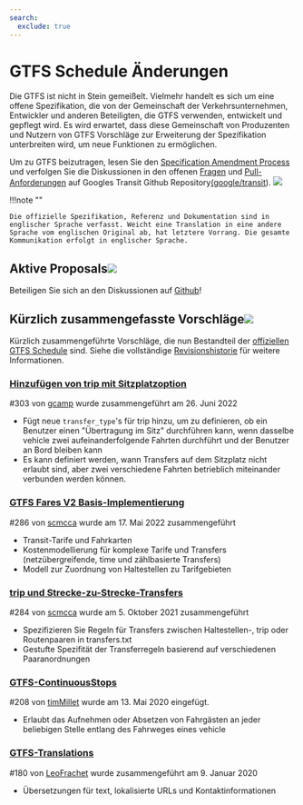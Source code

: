 ```yaml
---
search:
  exclude: true
---
```

# GTFS Schedule Änderungen

<!-- <div class=landing-page>
    <a class=button href=../process>Specification Amendment Process</a><a class=button href=../guiding-principles>Guiding Principles</a><a class=button href=../revision-history>Revision History</a>
</div> -->

Die GTFS ist nicht in Stein gemeißelt. Vielmehr handelt es sich um eine offene Spezifikation, die von der Gemeinschaft der Verkehrsunternehmen, Entwickler und anderen Beteiligten, die GTFS verwenden, entwickelt und gepflegt wird. Es wird erwartet, dass diese Gemeinschaft von Produzenten und Nutzern von GTFS Vorschläge zur Erweiterung der Spezifikation unterbreiten wird, um neue Funktionen zu ermöglichen.

Um zu GTFS beizutragen, lesen Sie den [Specification Amendment Process](../process) und verfolgen Sie die Diskussionen in den offenen [Fragen](https://github.com/google/transit/issues) und [Pull-Anforderungen](https://github.com/google/transit/pulls) auf Googles Transit Github Repository[(google/transit](https://github.com/google/transit)). ![](../../assets/mark-github.svg)

!!!note ""

    Die offizielle Spezifikation, Referenz und Dokumentation sind in englischer Sprache verfasst. Weicht eine Translation in eine andere Sprache vom englischen Original ab, hat letztere Vorrang. Die gesamte Kommunikation erfolgt in englischer Sprache.


## Aktive Proposals![](../../assets/pr-active.svg)

<!--
Active proposals for new features in <glossary variable="GTFS Schedule"><glossary variable="GTFS">GTFS</glossary> Schedule</glossary>.  -->

Beteiligen Sie sich an den Diskussionen auf [Github](https://github.com/google/transit/pulls)!

<!-- <div class="row">
    <div class="active-container">
        <h3 class="title"><a class="no-icon" href="https://github.com/google/transit/pull/303" target="_blank">Add <glossary variable="trip">trip</glossary>-to-<glossary variable="trip">trip</glossary> transfers with in-seat option</a></h3>
        <p class="maintainer">#303 opened on Jan 26, 2022 by <a class="no-icon" href="https://github.com/gcamp" target="_blank">gcamp</a></p>
    </div>
</div>
<div class="row"></div> -->

<!-- <div class="row no-active">
    <div class="no-active-container">
        <h3 class="title">There are currently no active proposals for <glossary variable="GTFS Schedule"><glossary variable="GTFS">GTFS</glossary> Schedule</glossary>.</h3>
        <p class="prompt">Have a proposal? &ensp;➜&ensp; Open a <a href="https://github.com/google/transit/pulls" target="_blank">pull-anfrage</a>.</p>
    </div>
</div>
<div class="row"></div> -->

## Kürzlich zusammengefasste Vorschläge![](../../assets/pr-merged.svg)

Kürzlich zusammengeführte Vorschläge, die nun Bestandteil der [offiziellen GTFS Schedule](../reference) sind. Siehe die vollständige [Revisionshistorie](../process#revision-history) für weitere Informationen.

<div class="row">
    <div class="leftcontainer">
        <h3 class="title"><a href="https://github.com/google/transit/pull/303" class="no-icon" target="_blank">Hinzufügen von trip mit Sitzplatzoption</a></h3>
        <p class="maintainer">#303 von <a href="https://github.com/gcamp" class="no-icon" target="_blank">gcamp</a> wurde zusammengeführt am 26. Juni 2022</p>
    </div>
    <div class="featurelist">
        <ul>
            <li>Fügt neue <code>transfer_type</code>'s für trip hinzu, um zu definieren, ob ein Benutzer einen "Übertragung im Sitz" durchführen kann, wenn dasselbe vehicle zwei aufeinanderfolgende Fahrten durchführt und der Benutzer an Bord bleiben kann</li>
            <li>Es kann definiert werden, wann Transfers auf dem Sitzplatz nicht erlaubt sind, aber zwei verschiedene Fahrten betrieblich miteinander verbunden werden können.
            </li>
        </ul>
    </div>
</div>

<div class="row">
    <div class="leftcontainer">
        <h3 class="title"><a href="https://github.com/google/transit/pull/286" class="no-icon" target="_blank">GTFS Fares V2 Basis-Implementierung</a></h3>
        <p class="maintainer">#286 von <a href="https://github.com/scmcca" class="no-icon" target="_blank">scmcca</a> wurde am 17. Mai 2022 zusammengeführt</p>
    </div>
    <div class="featurelist">
        <ul>
            <li>Transit-Tarife und Fahrkarten</li>
            <li>Kostenmodellierung für komplexe Tarife und Transfers (netzübergreifende, time und zählbasierte Transfers)</li>
            <li>Modell zur Zuordnung von Haltestellen zu Tarifgebieten</li>
        </ul>
    </div>
</div>

<div class="row">
    <div class="leftcontainer">
        <h3 class="title"><a href="https://github.com/google/transit/pull/284" class="no-icon" target="_blank">trip und Strecke-zu-Strecke-Transfers</a></h3>
        <p class="maintainer">#284 von <a href="https://github.com/scmcca" class="no-icon" target="_blank">scmcca</a> wurde am 5. Oktober 2021 zusammengeführt</p>
    </div>
    <div class="featurelist">
        <ul>
            <li>Spezifizieren Sie Regeln für Transfers zwischen Haltestellen-, trip oder Routenpaaren in transfers.txt</li>
             <li>Gestufte Spezifität der Transferregeln basierend auf verschiedenen Paaranordnungen</li>
        </ul>
    </div>
</div>

<div class="row">
    <div class="leftcontainer">
        <h3 class="title"><a href="https://github.com/google/transit/pull/208" class="no-icon" target="_blank">GTFS-ContinuousStops</a></h3>
        <p class="maintainer">#208 von <a href="https://github.com/timMillet" class="no-icon" target="_blank">timMillet</a> wurde am 13. Mai 2020 eingefügt.</p>
    </div>
    <div class="featurelist">
        <ul>
            <li>Erlaubt das Aufnehmen oder Absetzen von Fahrgästen an jeder beliebigen Stelle entlang des Fahrweges eines vehicle</li>
        </ul>
    </div>
</div>

<div class="row">
    <div class="leftcontainer">
        <h3 class="title"><a href="https://github.com/google/transit/pull/180" class="no-icon" target="_blank">GTFS-Translations</a></h3>
        <p class="maintainer">#180 von <a href="https://github.com/LeoFrachet" class="no-icon" target="_blank">LeoFrachet</a> wurde zusammengeführt am 9. Januar 2020</p>
    </div>
    <div class="featurelist">
        <ul>
            <li>Übersetzungen für text, lokalisierte URLs und Kontaktinformationen</li>
        </ul>
    </div>
</div>

<div class="row"/>
